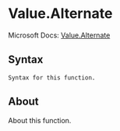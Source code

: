 ---
---

# Value.Alternate

Microsoft Docs: [Value.Alternate](https://docs.microsoft.com/en-us/powerquery-m/value-alternate)

## Syntax

```powerquery-m
Syntax for this function.
```

## About

About this function.

